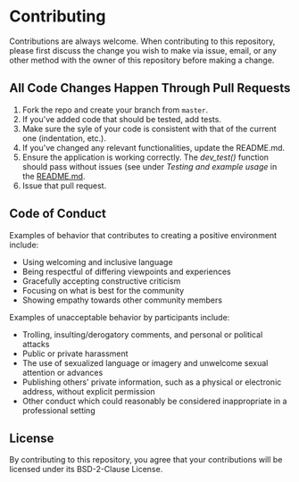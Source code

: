 # Contributing

Contributions are always welcome. When contributing to this repository, please first discuss the change you wish to make via issue, email, or any other method with the owner of this repository before making a change. 

## All Code Changes Happen Through Pull Requests

1. Fork the repo and create your branch from `master`.
2. If you've added code that should be tested, add tests.
3. Make sure the syle of your code is consistent with that of the current one (indentation, etc.).
4. If you've changed any relevant functionalities, update the README.md.
5. Ensure the application is working correctly. The _dev\_test()_ function should pass without issues (see under _Testing and example usage_ in the [README.md](https://github.com/gasparl/citapp_pc/blob/master/README.md "README").
6. Issue that pull request.

## Code of Conduct

Examples of behavior that contributes to creating a positive environment
include:

* Using welcoming and inclusive language
* Being respectful of differing viewpoints and experiences
* Gracefully accepting constructive criticism
* Focusing on what is best for the community
* Showing empathy towards other community members

Examples of unacceptable behavior by participants include:

* Trolling, insulting/derogatory comments, and personal or political attacks
* Public or private harassment
* The use of sexualized language or imagery and unwelcome sexual attention or
advances
* Publishing others' private information, such as a physical or electronic
  address, without explicit permission
* Other conduct which could reasonably be considered inappropriate in a
  professional setting
  
## License
By contributing to this repository, you agree that your contributions will be licensed under its BSD-2-Clause License.